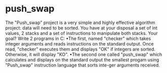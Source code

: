 # push_swap
The "Push_swap" project is a very simple and highly effective algorithm project: data will need to be sorted. You have at your disposal a set of int values, 2 stacks and a set of instructions to manipulate both stacks. Your goal? Write 2 programs in C: •The first, named "checker" which takes integer arguments and reads instructions on the standard output. Once read, "checker" executes them and displays "OK" if integers are sorted. Otherwise, it will display "KO". •The second one called "push_swap" which calculates and displays on the standard output the smallest progam using "Push_swap" instruction language that sorts inte-ger arguments received.
